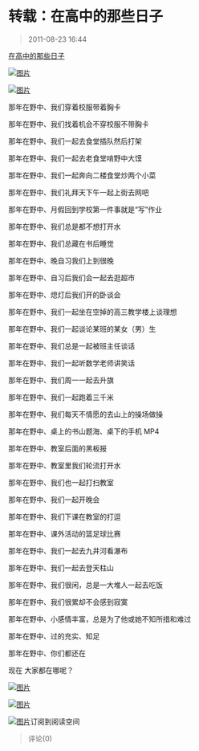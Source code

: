 # 转载：在高中的那些日子

> 2011-08-23 16:44

[在高中的那些日子](http://user.qzone.qq.com/137660287/blog/1310384992)

[](http://b54.photo.store.qq.com/http_imgload.cgi?/rurl4_b=92453c01246ff49f089b09542c84990f7bf2296dffb661bc503bf3d5528b992741bfef8e39b2f1227af55f38183cfdc86fb85b11a01ddce0d18b760ebcb026e8e29d37b19f35c2423f44854e0bd571200bb3598f&a=48&b=54)[](http://b54.photo.store.qq.com/http_imgload.cgi?/rurl4_b=92453c01246ff49f089b09542c84990f7bf2296dffb661bc503bf3d5528b992741bfef8e39b2f1227af55f38183cfdc86fb85b11a01ddce0d18b760ebcb026e8e29d37b19f35c2423f44854e0bd571200bb3598f&a=48&b=54)[![图片](https://pan.4a1801.life:11443/d/NAS/Qzone_wyf/Blogs/images/9F6C5958.webp)](https://pan.4a1801.life:11443/d/NAS/Qzone_wyf/Blogs/images/9F6C5958.webp)

[](http://b48.photo.store.qq.com/http_imgload.cgi?/rurl4_b=1dcb1d32b50aad244801c5e12a54cc0174bf8a0b6e3a7f791b36abc25bb5be7e75569f19530fd8f04313a1662220b13a29d830e089c8f423cf2b1dd1860c339ce13806e5cccf1523c09ffc5e21ee91028bff6981&a=44&b=48)[](http://b48.photo.store.qq.com/http_imgload.cgi?/rurl4_b=1dcb1d32b50aad244801c5e12a54cc0174bf8a0b6e3a7f791b36abc25bb5be7e75569f19530fd8f04313a1662220b13a29d830e089c8f423cf2b1dd1860c339ce13806e5cccf1523c09ffc5e21ee91028bff6981&a=44&b=48)[![图片](https://pan.4a1801.life:11443/d/NAS/Qzone_wyf/Blogs/images/3515743D.webp)](https://pan.4a1801.life:11443/d/NAS/Qzone_wyf/Blogs/images/3515743D.webp)

那年在野中、我们穿着校服带着胸卡

那年在野中、我们找着机会不穿校服不带胸卡

那年在野中、我们一起去食堂插队然后打架

那年在野中、我们一起去老食堂啃野中大馍

那年在野中、我们一起奔向二楼食堂炒两个小菜

那年在野中、我们礼拜天下午一起上街去网吧

那年在野中、月假回到学校第一件事就是“写”作业

那年在野中、我们总是都不想打开水

那年在野中、我们总藏在书后睡觉

那年在野中、晚自习我们上到很晚

那年在野中、自习后我们会一起去逛超市

那年在野中、熄灯后我们开的卧谈会

那年在野中、我们一起坐在空掉的高三教学楼上谈理想

那年在野中、我们一起谈论某班的某女（男）生

那年在野中、我们总是一起被班主任谈话

那年在野中、我们一起听数学老师讲笑话

那年在野中、我们周一一起去升旗

那年在野中、我们一起跑着三千米

那年在野中、我们每天不情愿的去山上的操场做操

那年在野中、桌上的书山题海、桌下的手机 MP4

那年在野中、教室后面的黑板报

那年在野中、教室里我们轮流打开水

那年在野中、我们也一起打扫教室

那年在野中、我们一起开晚会

那年在野中、我们下课在教室的打逗

那年在野中、课外活动的篮足球比赛

那年在野中、我们一起去九井河看瀑布

那年在野中、我们一起去登天柱山

那年在野中、我们很闲，总是一大堆人一起去吃饭

那年在野中、我们很累却不会感到寂寞

那年在野中、小感情丰富，总是为了他或她不知所措和难过

那年在野中、过的充实、知足

那年在野中、你们都还在

现在 大家都在哪呢？

[](http://b54.photo.store.qq.com/http_imgload.cgi?/rurl4_b=92453c01246ff49f089b09542c84990f1c162d2520d0e5fcda89b1a6f76a24301420a8ead26c8a2586a6051356644c9da142d2d285e4ef49370f2e372f1652357d2f8a8e14045852b3f365a932555b8dc9606d61&a=48&b=54)[](http://b54.photo.store.qq.com/http_imgload.cgi?/rurl4_b=92453c01246ff49f089b09542c84990f1c162d2520d0e5fcda89b1a6f76a24301420a8ead26c8a2586a6051356644c9da142d2d285e4ef49370f2e372f1652357d2f8a8e14045852b3f365a932555b8dc9606d61&a=48&b=54)[![图片](https://pan.4a1801.life:11443/d/NAS/Qzone_wyf/Blogs/images/0FF5EA7E.webp)](https://pan.4a1801.life:11443/d/NAS/Qzone_wyf/Blogs/images/0FF5EA7E.webp)

[](http://b53.photo.store.qq.com/http_imgload.cgi?/rurl4_b=1dcb1d32b50aad244801c5e12a54cc013b397e2b216f6dbf2ee85507b62e959370890a30f5187257fbca03a7852a938eda375ec898ae272478a61d61ca4fd214adc5901230a9a9e4adf36ae6e07f12b13d230f24&a=53&b=53)[](http://b53.photo.store.qq.com/http_imgload.cgi?/rurl4_b=1dcb1d32b50aad244801c5e12a54cc013b397e2b216f6dbf2ee85507b62e959370890a30f5187257fbca03a7852a938eda375ec898ae272478a61d61ca4fd214adc5901230a9a9e4adf36ae6e07f12b13d230f24&a=53&b=53)[![图片](https://pan.4a1801.life:11443/d/NAS/Qzone_wyf/Blogs/images/EEEA93C4.webp)](https://pan.4a1801.life:11443/d/NAS/Qzone_wyf/Blogs/images/EEEA93C4.webp)

[](http://mail.qq.com/cgi-bin/loginpage?delegate_url=%2Fcgi-bin%2Fframe_html%3Ftarget%3Dreader%26param%3Dt%25253Drss_list%252526s%25253Dfeed%252526classtype%25253Donefeed%252526feed%25253D2_-1687474216%252526locate%25253D2_-1687474216_123)[](http://res.mail.qq.com/zh_CN/htmledition/images/spacer.gif)[![图片](https://pan.4a1801.life:11443/d/NAS/Qzone_wyf/Blogs/images/647242B7.gif)](https://pan.4a1801.life:11443/d/NAS/Qzone_wyf/Blogs/images/647242B7.gif)订阅到阅读空间

> 评论(0)
